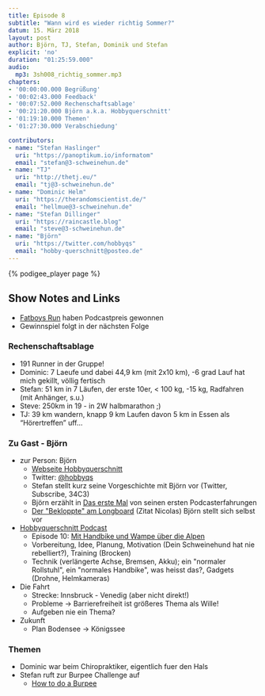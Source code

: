 ```yaml
---
title: Episode 8
subtitle: "Wann wird es wieder richtig Sommer?"
datum: 15. März 2018
layout: post
author: Björn, TJ, Stefan, Dominik und Stefan
explicit: 'no'
duration: "01:25:59.000"
audio:
  mp3: 3sh008_richtig_sommer.mp3
chapters:
- '00:00:00.000 Begrüßung'
- '00:02:43.000 Feedback'
- '00:07:52.000 Rechenschaftsablage'
- '00:21:20.000 Björn a.k.a. Hobbyquerschnitt'
- '01:19:10.000 Themen'
- '01:27:30.000 Verabschiedung'

contributors:
- name: "Stefan Haslinger"
  uri: "https://panoptikum.io/informatom"
  email: "stefan@3-schweinehun.de"
- name: "TJ"
  uri: "http://thetj.eu/"
  email: "tj@3-schweinehun.de"
- name: "Dominic Helm"
  uri: "https://therandomscientist.de/"
  email: "hellmue@3-schweinehun.de"
- name: "Stefan Dillinger"
  uri: "https://raincastle.blog"
  email: "steve@3-schweinehun.de"
- name: "Björn"
  uri: "https://twitter.com/hobbyqs"
  email: "hobby-querschnitt@posteo.de"
---
```


{% podigee_player page %}

## Show Notes and Links

* [Fatboys Run](http://fatboysrun.de/) haben Podcastpreis gewonnen
* Gewinnspiel folgt in der nächsten Folge

### Rechenschaftsablage

* 191 Runner in der Gruppe!
* Dominic: 7 Laeufe und dabei 44,9 km (mit 2x10 km), -6 grad Lauf hat mich gekillt, völlig fertisch
* Stefan: 51 km in 7 Läufen, der erste 10er, < 100 kg, -15 kg, Radfahren (mit Anhänger, s.u.)
* Steve: 250km in 19 - in 2W halbmarathon ;)
* TJ: 39 km wandern, knapp 9 km Laufen davon 5 km in Essen als “Hörertreffen” uff…


### Zu Gast - Björn

* zur Person: Björn
  * [Webseite Hobbyquerschnitt](https://www.hobbyquerschnitt.de/)
  * Twitter: [@hobbyqs](https://www.twitter.com/hobbyqs)
  * Stefan stellt kurz seine Vorgeschichte mit Björn vor (Twitter, Subscribe, 34C3)
  * Björn erzählt in [Das erste Mal](https://podcastpatinnen.podigee.io/3-neue-episode) von seinen
   ersten Podcasterfahrungen
  * [Der "Bekloppte" am Longboard](https://www.youtube.com/watch?v=Azg_o1DFNd8) (Zitat Nicolas)
Björn stellt sich selbst vor
* [Hobbyquerschnitt Podcast](https://www.hobbyquerschnitt.de/podcast/)
  * Episode 10: [Mit Handbike und Wampe über die Alpen](https://www.hobbyquerschnitt.de/2017/09/26/episode-10-mit-handbike-und-wampe-ueber-die-alpen/)
  * Vorbereitung, Idee, Planung, Motivation (Dein Schweinehund hat nie rebelliert?), Training (Brocken)
  * Technik (verlängerte Achse, Bremsen, Akku); ein "normaler Rollstuhl", ein "normales Handbike",
   was heisst das?, Gadgets (Drohne, Helmkameras)
* Die Fahrt
  * Strecke: Innsbruck - Venedig (aber nicht direkt!)
  * Probleme -> Barrierefreiheit ist größeres Thema als Wille!
  * Aufgeben nie ein Thema?
* Zukunft
  * Plan Bodensee -> Königssee

### Themen

* Dominic war beim Chiropraktiker, eigentlich fuer den Hals
* Stefan ruft zur Burpee Challenge auf
  * [How to do a Burpee](https://www.youtube.com/watch?v=JZQA08SlJnM)